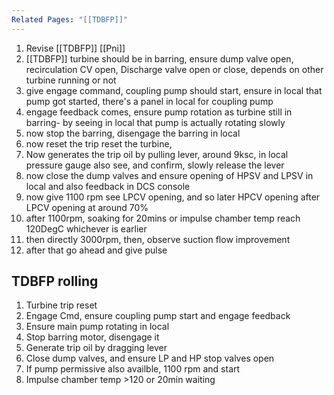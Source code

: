 ```yaml
---
Related Pages: "[[TDBFP]]"
---
```

1.  Revise [[TDBFP]] [[Pni]]
2.  [[TDBFP]] turbine should be in barring, ensure dump valve open, recirculation CV open, Discharge valve open or close, depends on other turbine running or not
3. give engage command, coupling pump should start, ensure in local that pump got started, there's a panel in local for coupling pump
4. engage feedback comes, ensure pump rotation as turbine still in barring- by seeing in local that pump is actually rotating slowly
5. now stop the barring, disengage the barring in local
6. now reset the trip reset the turbine, 
7. Now generates the trip oil by pulling lever, around 9ksc, in local pressure gauge also see, and confirm, slowly release the lever
8. now close the dump valves and ensure opening of HPSV and LPSV in local and also feedback in DCS console
9. now give 1100 rpm see LPCV opening, and so later HPCV opening after LPCV opening at around 70%
10. after 1100rpm, soaking for 20mins or impulse chamber temp reach 120DegC whichever is earlier
11. then directly 3000rpm, then, observe suction flow improvement
12. after that go ahead and give pulse



## TDBFP rolling

1. Turbine trip reset
2. Engage Cmd, ensure coupling pump start and engage feedback
3. Ensure main pump rotating in local
4. Stop barring motor, disengage it
5. Generate trip oil by dragging lever
6. Close dump valves, and ensure LP and HP stop valves open
7. If pump permissive also availble, 1100 rpm and start
8. Impulse chamber temp >120 or 20min waiting